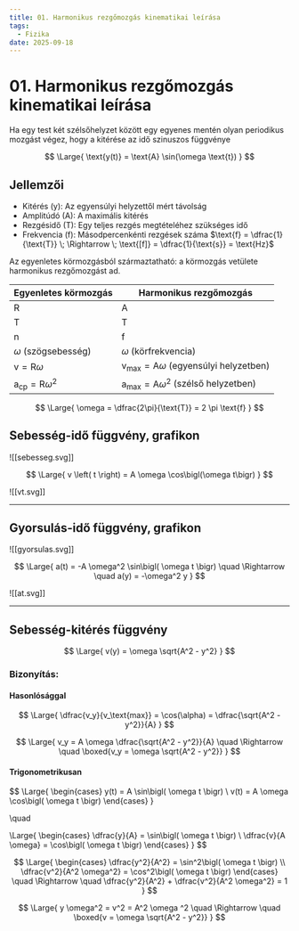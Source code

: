 ```yaml
---
title: 01. Harmonikus rezgőmozgás kinematikai leírása
tags:
  - Fizika
date: 2025-09-18
---
```


# 01. Harmonikus rezgőmozgás kinematikai leírása

Ha egy test két szélsőhelyzet között egy egyenes mentén olyan periodikus mozgást végez, hogy a kitérése az idő szinuszos függvénye

$$
\Large{
\text{y(t)} = \text{A} \sin(\omega \text{t})
}
$$

## Jellemzői

- Kitérés ($\text{y}$): Az egyensúlyi helyzettől mért távolság
- Amplitúdó ($\text{A}$): A maximális kitérés
- Rezgésidő ($\text{T}$): Egy teljes rezgés megtételéhez szükséges idő
- Frekvencia ($\text{f}$): Másodpercenkénti rezgések száma
  $\text{f} = \dfrac{1}{\text{T}} \; \Rightarrow \; \text{[f]} = \dfrac{1}{\text{s}} = \text{Hz}$

Az egyenletes körmozgásból származtatható: a körmozgás vetülete harmonikus rezgőmozgást ad.

| Egyenletes körmozgás                     | Harmonikus rezgőmozgás                                          |
| ---------------------------------------- | --------------------------------------------------------------- |
| $\text{R}$                               | $\text{A}$                                                      |
| $\text{T}$                               | $\text{T}$                                                      |
| $\text{n}$                               | $\text{f}$                                                      |
| $\omega$ (szögsebesség)                  | $\omega$ (körfrekvencia)                                        |
| $\text{v} = \text{R} \omega$             | $\text{v}_\text{max} = \text{A} \omega$ (egyensúlyi helyzetben) |
| $\text{a}_\text{cp} = \text{R} \omega^2$ | $\text{a}_\text{max} = \text{A} \omega^2$ (szélső helyzetben)   |

$$
\Large{
\omega = \dfrac{2\pi}{\text{T}} = 2 \pi \text{f}
}
$$

## Sebesség-idő függvény, grafikon

![[sebesseg.svg]]

$$
\Large{
v \left( t \right) = A \omega \cos\bigl(\omega t\bigr)
}
$$

![[vt.svg]]

---

## Gyorsulás-idő függvény, grafikon

![[gyorsulas.svg]]
  
$$
\Large{
a(t) = -A \omega^2 \sin\bigl( \omega t \bigr) \quad \Rightarrow \quad a(y) = -\omega^2 y
}
$$

![[at.svg]]

---

## Sebesség-kitérés függvény

$$
\Large{
v(y) = \omega \sqrt{A^2 - y^2}
}
$$

### Bizonyítás:

#### Hasonlósággal

$$
\Large{
\dfrac{v_y}{v_\text{max}} = \cos(\alpha) = \dfrac{\sqrt{A^2 - y^2}}{A}
}
$$

$$
\Large{
v_y = A \omega \dfrac{\sqrt{A^2 - y^2}}{A} \quad \Rightarrow \quad \boxed{v_y = \omega \sqrt{A^2 - y^2}}
}
$$

#### Trigonometrikusan

$$
\Large{
\begin{cases}
y(t) = A \sin\bigl( \omega t \bigr) \\
v(t) = A \omega \cos\bigl( \omega t \bigr)
\end{cases}
}

\quad

\Large{
\begin{cases}
\dfrac{y}{A} = \sin\bigl( \omega t \bigr) \\
\dfrac{v}{A \omega} = \cos\bigl( \omega t \bigr)
\end{cases}
}
$$

$$
\Large{
\begin{cases}
\dfrac{y^2}{A^2} = \sin^2\bigl( \omega t \bigr) \\
\dfrac{v^2}{A^2 \omega^2} = \cos^2\bigl( \omega t \bigr)
\end{cases}
\quad \Rightarrow \quad
\dfrac{y^2}{A^2} + \dfrac{v^2}{A^2 \omega^2} = 1
}
$$

$$
\Large{
y \omega^2 = v^2 = A^2 \omega ^2 \quad \Rightarrow \quad \boxed{v = \omega \sqrt{A^2 - y^2}}
}
$$

